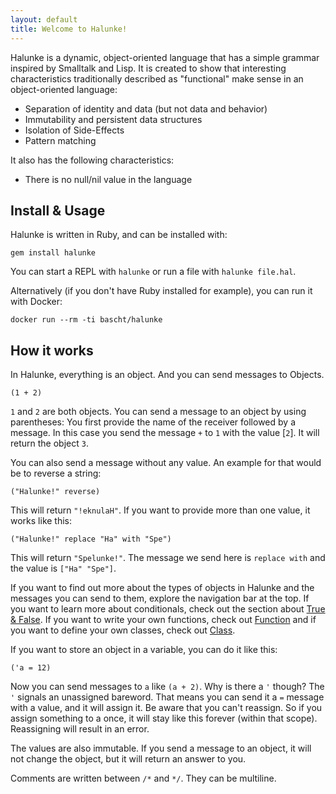 ```yaml
---
layout: default
title: Welcome to Halunke!
---
```


Halunke is a dynamic, object-oriented language that has a simple grammar
inspired by Smalltalk and Lisp. It is created to show that interesting
characteristics traditionally described as "functional" make sense in an
object-oriented language:

* Separation of identity and data (but not data and behavior)
* Immutability and persistent data structures
* Isolation of Side-Effects
* Pattern matching

It also has the following characteristics:

* There is no null/nil value in the language

## Install & Usage

Halunke is written in Ruby, and can be installed with:

```
gem install halunke
```

You can start a REPL with `halunke` or run a file with `halunke file.hal`.

Alternatively (if you don't have Ruby installed for example), you
can run it with Docker:

```
docker run --rm -ti bascht/halunke
```

## How it works

In Halunke, everything is an object. And you can send messages to Objects.

```
(1 + 2)
```

`1` and `2` are both objects. You can send a message to an object by using
parentheses: You first provide the name of the receiver followed by a message.
In this case you send the message `+` to `1` with the value [`2`]. It will
return the object `3`.

You can also send a message without any value. An example for that would be to
reverse a string:

```
("Halunke!" reverse)
```

This will return `"!eknulaH"`. If you want to provide more than one value, it
works like this:

```
("Halunke!" replace "Ha" with "Spe")
```

This will return `"Spelunke!"`. The message we send here is `replace with` and
the value is `["Ha" "Spe"]`.

If you want to find out more about the types of objects in Halunke
and the messages you can send to them, explore the navigation bar
at the top. If you want to learn more about conditionals, check out
the section about [True & False](/halunke/true-false). If you want
to write your own functions, check out
[Function](/halunke/function) and if you want to define your own
classes, check out [Class](/halunke/class).

If you want to store an object in a variable, you can do it like this:

```
('a = 12)
```

Now you can send messages to `a` like `(a + 2)`. Why is there a `'` though? The
`'` signals an unassigned bareword. That means you can send it a `=` message
with a value, and it will assign it. Be aware that you can't reassign. So if
you assign something to a once, it will stay like this forever (within that
scope). Reassigning will result in an error.

The values are also immutable. If you send a message to an object,
it will not change the object, but it will return an answer to you.

Comments are written between `/*` and `*/`. They can be multiline.
